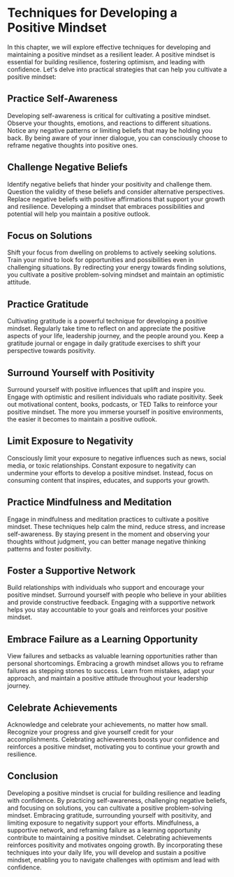 Techniques for Developing a Positive Mindset
=======================================================

In this chapter, we will explore effective techniques for developing and maintaining a positive mindset as a resilient leader. A positive mindset is essential for building resilience, fostering optimism, and leading with confidence. Let's delve into practical strategies that can help you cultivate a positive mindset:

Practice Self-Awareness
-----------------------

Developing self-awareness is critical for cultivating a positive mindset. Observe your thoughts, emotions, and reactions to different situations. Notice any negative patterns or limiting beliefs that may be holding you back. By being aware of your inner dialogue, you can consciously choose to reframe negative thoughts into positive ones.

Challenge Negative Beliefs
--------------------------

Identify negative beliefs that hinder your positivity and challenge them. Question the validity of these beliefs and consider alternative perspectives. Replace negative beliefs with positive affirmations that support your growth and resilience. Developing a mindset that embraces possibilities and potential will help you maintain a positive outlook.

Focus on Solutions
------------------

Shift your focus from dwelling on problems to actively seeking solutions. Train your mind to look for opportunities and possibilities even in challenging situations. By redirecting your energy towards finding solutions, you cultivate a positive problem-solving mindset and maintain an optimistic attitude.

Practice Gratitude
------------------

Cultivating gratitude is a powerful technique for developing a positive mindset. Regularly take time to reflect on and appreciate the positive aspects of your life, leadership journey, and the people around you. Keep a gratitude journal or engage in daily gratitude exercises to shift your perspective towards positivity.

Surround Yourself with Positivity
---------------------------------

Surround yourself with positive influences that uplift and inspire you. Engage with optimistic and resilient individuals who radiate positivity. Seek out motivational content, books, podcasts, or TED Talks to reinforce your positive mindset. The more you immerse yourself in positive environments, the easier it becomes to maintain a positive outlook.

Limit Exposure to Negativity
----------------------------

Consciously limit your exposure to negative influences such as news, social media, or toxic relationships. Constant exposure to negativity can undermine your efforts to develop a positive mindset. Instead, focus on consuming content that inspires, educates, and supports your growth.

Practice Mindfulness and Meditation
-----------------------------------

Engage in mindfulness and meditation practices to cultivate a positive mindset. These techniques help calm the mind, reduce stress, and increase self-awareness. By staying present in the moment and observing your thoughts without judgment, you can better manage negative thinking patterns and foster positivity.

Foster a Supportive Network
---------------------------

Build relationships with individuals who support and encourage your positive mindset. Surround yourself with people who believe in your abilities and provide constructive feedback. Engaging with a supportive network helps you stay accountable to your goals and reinforces your positive mindset.

Embrace Failure as a Learning Opportunity
-----------------------------------------

View failures and setbacks as valuable learning opportunities rather than personal shortcomings. Embracing a growth mindset allows you to reframe failures as stepping stones to success. Learn from mistakes, adapt your approach, and maintain a positive attitude throughout your leadership journey.

Celebrate Achievements
----------------------

Acknowledge and celebrate your achievements, no matter how small. Recognize your progress and give yourself credit for your accomplishments. Celebrating achievements boosts your confidence and reinforces a positive mindset, motivating you to continue your growth and resilience.

Conclusion
----------

Developing a positive mindset is crucial for building resilience and leading with confidence. By practicing self-awareness, challenging negative beliefs, and focusing on solutions, you can cultivate a positive problem-solving mindset. Embracing gratitude, surrounding yourself with positivity, and limiting exposure to negativity support your efforts. Mindfulness, a supportive network, and reframing failure as a learning opportunity contribute to maintaining a positive mindset. Celebrating achievements reinforces positivity and motivates ongoing growth. By incorporating these techniques into your daily life, you will develop and sustain a positive mindset, enabling you to navigate challenges with optimism and lead with confidence.
